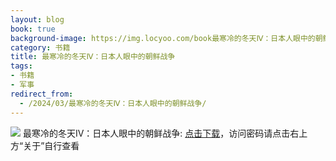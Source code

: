 ```yaml
---
layout: blog
book: true
background-image: https://img.locyoo.com/book最寒冷的冬天Ⅳ：日本人眼中的朝鲜战争.jpg
category: 书籍
title: 最寒冷的冬天Ⅳ：日本人眼中的朝鲜战争
tags:
- 书籍
- 军事
redirect_from:
  - /2024/03/最寒冷的冬天Ⅳ：日本人眼中的朝鲜战争/
---
```

![](https://img.locyoo.com/book最寒冷的冬天Ⅳ：日本人眼中的朝鲜战争.jpg)
最寒冷的冬天Ⅳ：日本人眼中的朝鲜战争: <a name = "ref1" href="https://url18.ctfile.com/f/50983618-1051396837-f810fb?p=3619">点击下载</a>，访问密码请点击右上方“关于”自行查看